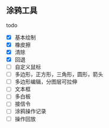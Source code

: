 ## 涂鸦工具

todo

- [x] 基本绘制
- [x] 橡皮擦
- [x] 清除
- [x] 回退
- [ ] 自定义鼠标
- [ ] 多边形，正方形，三角形，圆形，箭头
- [ ] 多边形编辑，分图层可拉伸
- [ ] 文本框
- [ ] 多白板
- [ ] 接信令
- [ ] 涂鸦操作记录
- [ ] 操作回放
